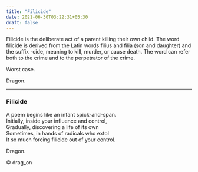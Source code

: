 ```yaml
---
title: "Filicide"
date: 2021-06-30T03:22:31+05:30
draft: false
---
```


Filicide is the deliberate act of a parent killing their own child. The word filicide is derived from the Latin words filius and filia (son and daughter) and the suffix -cide, meaning to kill, murder, or cause death. The word can refer both to the crime and to the perpetrator of the crime.

Worst case.

Dragon.

---

### Filicide

A poem begins like an infant spick-and-span.  
Initially, inside your influence and control,  
Gradually, discovering a life of its own  
Sometimes, in hands of radicals who extol  
It so much forcing filicide out of your control.  

Dragon.

© drag_on
